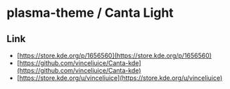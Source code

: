 

# plasma-theme / Canta Light


## Link

* [https://store.kde.org/p/1656560](https://store.kde.org/p/1656560)
* [https://github.com/vinceliuice/Canta-kde](https://github.com/vinceliuice/Canta-kde)
* [https://store.kde.org/u/vinceliuice](https://store.kde.org/u/vinceliuice)
